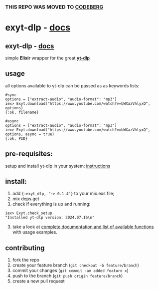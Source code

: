 ### THIS REPO WAS MOVED TO [CODEBERG](https://codeberg.org/v0i4/exyt-dlp)
# exyt-dlp - [docs](https://hexdocs.pm/exyt_dlp/Exyt.html#content)
## exyt-dlp - [docs](https://hexdocs.pm/exyt_dlp/Exyt.html#content)
simple **Elixir** wrapper for the great [**yt-dlp**](https://github.com/yt-dlp/yt-dlp)

## usage
all options available to yt-dlp can be passed as as keywords lists:

```
#sync
options = ["extract-audio", "audio-format": "mp3"]
iex> Exyt.download("https://www.youtube.com/watch?v=bWXazVhlyxQ", options)
{:ok, filename}

#async
options = ["extract-audio", "audio-format": "mp3"]
iex> Exyt.download("https://www.youtube.com/watch?v=bWXazVhlyxQ", options, async = true)
{:ok, PID}

```


## pre-requisites:  
setup and install yt-dlp in your system: [instructions](https://github.com/yt-dlp/yt-dlp/wiki/Installation)

## install:  
1. add `{:exyt_dlp, "~> 0.1.4"}` to your mix.exs file;
2. mix deps.get
3. check if everything is up and running:
```
iex> Exyt.check_setup
"Installed yt-dlp version: 2024.07.16\n"

```

3. take a look at [complete documentation and list of available functions](https://hexdocs.pm/exyt_dlp/Exyt.html#content) with usage examples.

## contributing
1. fork the repo
2. create your feature branch (`git checkout -b feature/branch`)
3. commit your changes (`git commit -am added feature x`)
4. push to the branch (`git push origin feature/branch`)
5. create a new pull request
